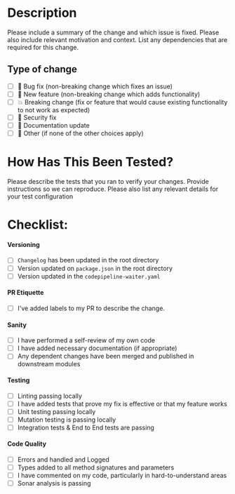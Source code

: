 # Description

Please include a summary of the change and which issue is fixed.
Please also include relevant motivation and context.
List any dependencies that are required for this change.


## Type of change
- [ ] :bug: Bug fix (non-breaking change which fixes an issue)
- [ ] :rocket: New feature (non-breaking change which adds functionality)
- [ ] :boom: Breaking change (fix or feature that would cause existing functionality to not work as expected)
- [ ] :closed_lock_with_key: Security fix
- [ ] :notebook: Documentation update
- [ ] :whale2: Other (if none of the other choices apply)

# How Has This Been Tested?

Please describe the tests that you ran to verify your changes.
Provide instructions so we can reproduce.
Please also list any relevant details for your test configuration

# Checklist:

#### Versioning
- [ ] `Changelog` has been updated in the root directory
- [ ] Version updated on `package.json` in the root directory
- [ ] Version updated in the `codepipeline-waiter.yaml`

#### PR Etiquette
- [ ] I've added labels to my PR to describe the change.

#### Sanity
- [ ] I have performed a self-review of my own code
- [ ] I have added necessary documentation (if appropriate)
- [ ] Any dependent changes have been merged and published in downstream modules

#### Testing
- [ ] Linting passing locally
- [ ] I have added tests that prove my fix is effective or that my feature works
- [ ] Unit testing passing locally
- [ ] Mutation testing is passing locally
- [ ] Integration tests & End to End tests are passing

#### Code Quality
- [ ] Errors and handled and Logged
- [ ] Types added to all method signatures and parameters
- [ ] I have commented on my code, particularly in hard-to-understand areas
- [ ] Sonar analysis is passing
